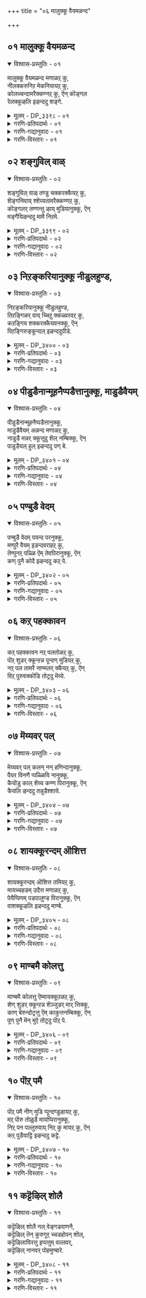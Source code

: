+++
title = "०६ मालुक्कू वैयमळन्द"

+++


## ०१ मालुक्कू वैयमळन्द

<details open><summary>विश्वास-प्रस्तुतिः - ०१</summary>

मालुक्कू वैयमळन्द मणाळऱ् कु,   
नीलक्करुनिऱ मेकनियायऱ् कु,  
कोलच्चन्दामरैक्कण्नऱ् कु, ऎन् कॊङ्गल  
रेलक्कूऴलि इऴन्ददु शङ्गे.
</details>

<details><summary>मूलम् - DP_३३९८ - ०१</summary>

मालुक्कू वैयमळन्द मणाळऱ् कु,   
नीलक्करुनिऱ मेकनियायऱ् कु,  
कोलच्चन्दामरैक्कण्नऱ् कु, ऎन् कॊङ्गल  
रेलक्कूऴलि इऴन्ददु शङ्गे.
</details>

<details><summary>गरणि-प्रतिपदार्थः - ०१</summary>

मालुक्कू = व्यामोहकारिगॆ, वैयम् अळन्द = भूमण्डलवन्नु आक्रमिसिकॊण्ड \(अळॆदुकॊण्ड\), मणाळऱ् कु = चित्ताकर्षरिगॆ, नीलम् करुनिऱम् = नीलि मत्तु कप्पु मिश्रवर्णद, मेकम् नियायऱ् कु = मेगवन्नु होलुववरिगॆ, कोलम् = सुन्दरवाद, शॆम् तामरैक्कण्णऱ् कु= कॆन्दावरॆयन्तॆ कण्णुळ्ळवरिगॆ, ऎन् कॊङ्गु= नन्न जेनुसुरिसुव, अलर् = हूविन, एलम् = परिमळद, कुऴलि = तलॆगूदलुळ्ळवळु, इऴन्ददु = कृशगॊण्डद्दु, शङ्गे = कैबळॆगळे.
</details>

<details><summary>गरणि-गद्यानुवादः - ०१</summary>

कैबळॆगळे, जेनुसुरिसुव हूविन परिमळद तलॆगूदलिनवळाद नन्न\(मगळु\)वळु व्यामोहकारियाद प्रभुविगॆ, भूमण्डलवन्नु अळॆदुकॊण्ड चित्ताकर्षकनिगॆ \(मनोहारिगॆ\), नीलि मत्तु कप्पु मिश्रवर्णद मेघवन्नु होलुववनिगॆ, कॆन्दावरॆयन्तॆ कण्णुळ्ळवनिगॆ कृशगॊण्डद्दु. 
</details>

<details><summary>गरणि-विस्तारः - ०१</summary>

इल्लि ’नायकि’य तायि तन्न मगळु बडवादद्दक्कॆ कारणवन्नु बलुरसवत्तागि हेळुत्ताळॆ. 

“मालुक्कू” – सृष्टिय ऎल्ला वस्तुगळल्लू व्यामोहवन्नुण्टुमाडि, तन्न कडॆगॆ अवुगळन्नु आकर्शिसुववनु - सर्वेश्वर.

“वैयमळन्द मणाळऱ् कु” – इदु भगवन्तन वामन-त्रिविक्रमावतारगळन्नु सूचिसुत्तदॆ. 

“मणाळऱ्” – ऎन्दरॆ, ’मनोहारि’यागि बलिचक्रवर्तिय यागशालॆयन्नु प्रवेशिसिद कुळ्ळ ब्रह्मचारि वेषद \(वामन वटुवागि बन्द\) भगवन्त यागशालॆयन्नु प्रवेशिसिद कूडले. अवन रूपक्कॆ, अवनापूर्व तेजस्सिगॆ बलिचक्रवर्तिमारुहोद. अवनन्नु प्रश्निसि, अवन मातुगळिगॆ मरुळाद एनु बेकॆन्दु केळिद. ’मूरु हॆज्जॆय नॆल’ ऎन्द वामनवटु. अदन्नु केळि बलि अच्चरिगॊण्ड. ’अष्टु अल्पस्थळसाके?’ ऎन्दु केळिद बलि. आदरॆ, आगले वामननु त्रिविक्रमनागि बॆळॆदु, ब्रह्माण्डवन्नॆल्ला आक्रमिसि, तन्न ऒन्दे हॆज्जॆयन्नु विस्तरिसि इडिय भूमण्डलवन्नु अळॆद सङ्गतियन्नु ’वैयम् अळन्द’ ऎम्बुदु सूचिसुत्तदॆ. 

“नीलम् करु निऱम् मेकम् नियायऱ् कु” – नीलि, कप्पु कूडिदबण्णद मोड – मळॆमोड – कार्मुगिलु. कार्मुगिलन्नु होलतक्कवनु मुगिल् वण्णनाद भगवन्त. 

“ऎन् कॊङ्गलरेलक्कूऴलि” – अरळिद हूविनन्तॆ आकर्षकळू, परिमळ सूसुव तलॆगूदलिनवळू आद नन्न मगळु.

’नायकि’य तायि हेळुत्ताळॆ- कैबळॆगळे, ई नन्न अपरूप सुन्दरियाद मगळु व्यामोहकारियाद, सर्वव्यापकनाद, मुगिलवण्णनाद, कॆन्दावरॆय कण्णिन सर्वेश्वरनिगॆ मनसोतु बडवादळु कण्डिरा\!
</details>

## ०२ शङ्गुविल् वाळ्

<details open><summary>विश्वास-प्रस्तुतिः - ०२</summary>

शङ्गुविल् वाळ् तण्डु चक्करक्कैयऱ् कु,  
शॆङ्गनिवाय् श्शॆय्यतामरैक्कण्णऱ् कु,  
कॊङ्गलर् तण्णन्तु ऴाय् मुडियानुक्कू, ऎन्  
मङ्गैयिऴन्ददु मामै निऱमे.
</details>

<details><summary>मूलम् - DP_३३९९ - ०२</summary>

शङ्गुविल् वाळ् तण्डु चक्करक्कैयऱ् कु,  
शॆङ्गनिवाय् श्शॆय्यतामरैक्कण्णऱ् कु,  
कॊङ्गलर् तण्णन्तु ऴाय् मुडियानुक्कू, ऎन्  
मङ्गैयिऴन्ददु मामै निऱमे.
</details>

<details><summary>गरणि-प्रतिपदार्थः - ०२</summary>

शङ्ग = शङ्ख, विल् = बिल्लु, वाळ् = खड्ग, तण्डु = गदॆ, चक्करम् = चक्रायुध, इवुगळन्नु, कैयऱ् कु = कैयल्लि हिडिदवनिगॆ, शॆम् कनिवाय् = कॆम्पगॆ तॊण्डे हण्णिनन्तॆ अधरवन्नुळ्ळवनिगॆ, शॆय्यतामरैकण्णऱ् कु = कॆन्दावरॆयं \(विशालवाद\) कण्णुळ्ळवनिगॆ, कॊङ्गु अलर् = परिमळवन्नु हरडुव हू बन्दिरुव, तण् = तम्पाद, अम् = सुन्दरवाद, तुऴाय् = तुलसिय दण्डॆयन्नु, मुडियानुक्कु = तलॆयल्लि \(किरीटदल्लि\) धरिसिरुववनिगॆ, ऎन् मङ्गै= नन्न मगळु इऴन्ददु = कळॆदुकॊण्डद्दु, मामैनिऱमे = रूपवन्नू, मैबण्णवन्नू \(सुन्दरवाद मैबण्णवे\).
</details>

<details><summary>गरणि-गद्यानुवादः - ०२</summary>

शङ्ख, बिल्लु, खड्ग, गदॆ, चक्रायुधगळन्नु कैयल्लि हिडिदवनिगॆ, कॆम्पगॆ तॊण्डॆहण्णिनन्तॆ अधरवन्नुळ्ळवनिगॆ, कॆन्दावरॆयन्तॆ विशालवाद कण्णुळ्ळवनिगॆ, परिमळवन्नु हरडुवहूबिरिद तम्पाद सुन्दरवाद तुलसिय दण्डॆयन्नु किरीटदल्लि धरिसिरुववगॆ, नन्न मगळु कळॆदुकॊण्डद्दु सुन्दरवाद मैबण्णवन्ने. 
</details>

<details><summary>गरणि-विस्तारः - ०२</summary>

“शङ्गु..........................कैयऱ् कु” – इदु भगवन्तनु दिव्यपञ्चायुधगळन्नु धरिसिरुव सर्वरक्षकनॆम्बुदन्नु हेळुत्तदॆ. पाञ्चजन्य शङ्ख, शार्ङ्गबिल्लु, नन्दकीखड्ग, कौमोदकीगदॆ, सुदर्शनचक्र – इवु भगवन्तन दिव्यपञ्चायुधगळु. 

“शॆङ्गनिवाय्, शॆय्यतामरैक्कण्णऱ् कु” – इदु भगवन्तन अपूर्वसौन्दर्यवन्नु सूचिसुत्तदॆ. मुखक्कॆ अन्दवन्नु तरुवुदु कण्णु, मूगु, बायि, भगवन्तनकण्णुगळु कॆन्दावरॆय ऎसळिनन्तॆ माटवागि, आकर्षकवागि, सुन्दरवागिवॆ. अवन तुटिगळु तॊण्डॆय हण्णिनन्तॆ कॆम्पगॆ इवॆ. 

“कॊङ्गलर्.......................मुडियानुक्कू” – भगवन्तन किरीटक्कॆ तॊडिसिरुव परिमळपूर्ण सुन्दरवाद तुलसिय हार, अवन दिव्याभरणगळ सॊबगन्नु सूचिसुत्तवॆ. 

’नायकि’य तायि हेळुत्ताळॆ- ई नन्न मगळु दिव्यपञ्चायुधगळन्नु धरिसिद जगद्रक्षकनिगॆ, तॊण्डॆहण्णिनन्तॆ तुटियन्नू कॆन्दावरॆय ऎसळिनन्तॆ कण्णन्नू उळ्ळ सुन्दरमूर्तिगॆ, किरीटदल्लि परिमळवन्नु सूसुत्ता तम्पाद सॊबगिन तुलसिय हारवन्नु धरिसिदवनिगॆ मनसोतु, तन्न सुन्दरवाद रूपवन्नू, अदर बण्णवन्नू कळॆदुकॊण्डळल्ल\!
</details>

## ०३ निऱङ्करियानुक्कू नीडुलहुण्ड,

<details open><summary>विश्वास-प्रस्तुतिः - ०३</summary>

निऱङ्करियानुक्कू नीडुलहुण्ड,  
तिऱङ्गिळर् वाय् च्चिऱु क्कळ्वरवऱ् कु,   
कऱङ्गिय शक्करक्कैयवनक्कू, ऎन्   
पिऱङ्गिरुङ्कून्दल् इऴन्ददुपीडे.
</details>

<details><summary>मूलम् - DP_३४०० - ०३</summary>

निऱङ्करियानुक्कू नीडुलहुण्ड,  
तिऱङ्गिळर् वाय् च्चिऱु क्कळ्वरवऱ् कु,   
कऱङ्गिय शक्करक्कैयवनक्कू, ऎन्   
पिऱङ्गिरुङ्कून्दल् इऴन्ददुपीडे.
</details>

<details><summary>गरणि-प्रतिपदार्थः - ०३</summary>

निऱम् = बण्णदल्लि, करियानुक्कू = कप्पगॆ इरुववनिगॆ, नीडु = विस्तारवाद, उलहु उण्ड = लोकगळन्नु कबळिसिद, तिऱम् = रीतियल्लि किळर् वाय् = शोभिसुव बायुळ्ळ, शिऱुकळ् वर् अवर् क्कू= चिक्कमायकारनाडवनिगॆ, कऱङिय = सुळिसुत्तुत्तिरुव, चक्कर क्कैयवनुक्क चिक्करक्कैयवनुक्कू= चक्रायुधवन्नु कैयल्लि हिडिदवनिगॆ, ऎन्पिऱङ्गु इरुकून्दल् = नन्न शोभिसुव दट्टवाद कूदलु \(कूदलिन मगळु\), इऴन्ददु = कळॆदुकॊण्डद्दु, पीडे = हिरिमॆयन्ने. 
</details>

<details><summary>गरणि-गद्यानुवादः - ०३</summary>

बण्णदल्लि कप्पगॆ इरुववनिगॆ, विस्तारवाद लोकगळन्नुण्ड रीतियल्लि शोभिसुव बायुळ्ळवनिगॆ, चिक्कमायकारनिगॆ, गिरगिरनॆ तिरुगुत्तिरुव चक्रायुधवन्नु कैयल्लि धरिसिदवनिगॆ दट्टवागि शोभिसुव तलॆगूदलिनवळाद नन्न मगळु मनसोतु कळॆदुकॊण्डद्दु अवळ हिरिमॆयन्ने. 
</details>

<details><summary>गरणि-विस्तारः - ०३</summary>

“निऱम् करियानुक्कू” – भगवन्तनु ऒन्दॊन्दु युगदल्लि ऒन्दॊन्दु बण्णदवनागि कण्डु बरुत्तानॆन्दू, कृतयुगदल्लि अवनदु शुद्धवाद बिळिय बण्णवॆन्दू, त्रेतायुगदल्लि मासलु बिळुपॆन्दू, द्वापरदल्लि हळदियॆन्दू, कलियुगदल्लि शुद्धकप्पुबण्णवॆन्दू वर्णिसलागुत्तदॆ. अदक्कॆ तक्कन्तॆ आळ्वाररु भगवन्तनन्नु ’करिय’नॆन्नुत्तारॆ. 

“नीडुलहुण्ड......................वाय्” – भगवन्तनु प्रळयकालदल्लि समस्तलोकगळन्नू ऒट्टिगॆ कबळिसिद बायवनु. अवनु श्रीकृष्णनागि, नन्दगोकुलदल्लि बॆळॆयुत्तिद्दाग, मण्णुतिन्दनॆम्ब कारणदिन्द तायि यशोदॆ अवनन्नु गद्दरिसि, बायि तॆरॆसि, बाय ऒळगॆ इडिय ब्रह्माण्डवन्ने कण्डु बॆक्कसबॆरगादळष्टॆ\! 

“शिऱुकळ्वर् अवर्” – भगवन्तनु “चिक्ककळ्ळ” ऎनिसिकॊण्डद्दु ऎरडु सन्दर्भगळल्लि. \(१\) कुळ्ळब्रह्मचारियागि बलिचक्रवर्तिय यागशालॆयन्नु प्रवेशिसि, तन्न रूपतेजस्सुगळिन्दलू, सत्यपूर्णवाद चमत्कारद मातुगळिन्दलू, बलियन्नु वञ्चिसिदाग \(२\) श्रीकृष्णनागि अवतरिसि, नन्दगोकुलदल्लि तन्न मनॆयल्लू, गोकुलद ऎल्ल मनॆगळल्लू हालुबॆण्णॆयन्नु, यारू अरियदन्तॆ तिन्दु, तायियशोदॆयिन्द ऒरळिद कट्टिहाकिसिकॊण्डाग. 

’नायकि’य तायि हेळुत्ताळॆ- नन्नमगलु सुलक्षणवति दट्टवागि तलॆगूदलन्नुळ्ळ सुन्दरि. अन्थवळु, करियबण्णद, हॊट्टॆबाकनन्तॆ इडिय ब्रह्माण्डवन्ने कबळिसिदवनिगॆ, चिक्ककळ्ळ \(वञ्चक\)निगॆ, तिरुगुत्तिरुव चक्रायुधधारिगॆ मनसोतु, तन्न हिरिमॆयन्ने कळॆदुकॊण्डळल्ल\! 

’हिरिमॆ’ ऎल्लिगॆ? यारदु ’हिरिमॆ’? भगवन्तनन्नु मोहिसि कळॆगुन्दिद्दे? कप्पनॆय, हॊट्टॆबाकनागि, गुणविल्लद ’कळ्ळ’निगॆ मनसोतद्दु? इल्लवे, तिरुगुत्तिरुव चक्रायुधवन्नु कैयल्लि हिडिदु सदा जगद्रक्षणॆयल्ले निरतनादवनदे? ऎन्थ सॊगसाद निन्दास्तुति\!
</details>

## ०४ पीडुडैनान्मूहनैप्पडैत्तानुक्कू, माडुडैवैयम्

<details open><summary>विश्वास-प्रस्तुतिः - ०४</summary>

पीडुडैनान्मूहनैप्पडैत्तानुक्कू,  
माडुडैवैयम् अळन्द मणाळऱ् कु,  
नाडुडै मन्नर् क्कूत्तूदु शॆल् नम्बिक्कू, ऎन्  
पाडुडैयल् हुल् इऴन्ददु पण् बे.
</details>

<details><summary>मूलम् - DP_३४०१ - ०४</summary>

पीडुडैनान्मूहनैप्पडैत्तानुक्कू,  
माडुडैवैयम् अळन्द मणाळऱ् कु,  
नाडुडै मन्नर् क्कूत्तूदु शॆल् नम्बिक्कू, ऎन्  
पाडुडैयल् हुल् इऴन्ददु पण् बे.
</details>

<details><summary>गरणि-प्रतिपदार्थः - ०४</summary>

पीडु उडै = हिरिमॆयुळ्ळ, नान्मूहनै = नाल्मुखनन्नु, पडैत्तानुक्कू = पडॆदवनिगॆ, माडु उडै= सम्पत्तन्नुळ्ळ, वैयम् = भूमण्डलवन्नु, अळन्द = अळॆदुकॊण्ड, मणाळऱ् कु = मनमोहकनिगॆ, नाडु उडै = देशवन्नुळ्ळ, मन्नर् क्कू = राजरिगॆ, तूदु शॆल् = दौत्यवन्नु नडॆसिद, नम्बिक्कू = परमपुरुषनिगॆ \(पुरुषोत्तमनिगॆ\), ऎन् = नन्न, पाडु उडै = विशालवाद नितम्बगळुळ्ळवळु, इऴन्ददु = \(मनसोतद्दु\) बडवादद्दु, पण्बे = स्वभाववे \(सहज गुणवे\). 
</details>

<details><summary>गरणि-गद्यानुवादः - ०४</summary>

हिरिमॆयुळ्ळ नाल्मुखनन्नु पडॆदवनिगॆ, सम्पत्तन्नुळ्ळ भूमियन्नु अळॆदुकॊण्ड मनमोहकनिगॆ, देशवन्नुळ्ळ राजरिगॆ दौत्यवन्नु नडॆसिद पुरुषोत्तमनिगॆ, नन्न विशालवाद नितम्बगळुळ्ळवळु \(मनसोतद्दु\) बडवादद्दु अवळ सहजगुणवे\! 
</details>

<details><summary>गरणि-विस्तारः - ०४</summary>

“पीडुडै.......................पडैत्तानुक्कु” – भगवन्तन नाभिकमलदल्लि अयोनिजवागि हुट्टिद्दु चतुर्मुखन ऒन्दु हिरिमॆ. भगवन्तननिन्दले पडॆदुकॊण्ड वेदगळ मूलक जगत्तन्नु सृष्टिसिद्दु अवन मत्तॊन्दु हिरिमॆ. 

“माडुडै..........................मणालऱ् कु” – सम्पत्तु तुम्बिद्दु भूमिभगवन्तनु मनमोहकनाद वामन वटुवागि बन्दु, त्रिविक्रमनागि बॆळॆदु, तन्न ऒन्दु हॆज्जॆयन्नु विस्तरिसि, इडिय भूमण्डलवन्नावरिसि, अदन्नु अळॆदुकॊण्डनु. 

“नाडुडै............................नम्बिक्कु” – हिरिमॆयन्नुळ्ळ चतुर्मुखनन्नु पडॆदवनिगॆ, त्रिविक्रमनागि भूमण्डलवन्नु स्वाधीनपडिसिकॊण्ड मनमोहकनिगॆ, राज्यमत्तराद कौरवादिगळ बळिगॆ पाण्डवर कडॆय राजदूतनाद पुरुषोत्तमनिगॆ, विशालवाद नितम्बगळुळ्ळ नन्न मगळु मनसोतु बडवादद्दु अवळ सहजस्वभाववे.
</details>

## ०५ पण्बुडै वेदम्

<details open><summary>विश्वास-प्रस्तुतिः - ०५</summary>

पण्बुडै वेदम् पयन्द परनुक्कू,  
मण्पुरै वैयम् इडन्दवराहऱ् कु,  
तॆण्पुनऱ् पळ्ळि ऎम् तेवपिरानुक्कू, ऎन्   
कण् पुनै कोदै इऴन्ददु कऱ् पे.
</details>

<details><summary>मूलम् - DP_३४०२ - ०५</summary>

पण्बुडै वेदम् पयन्द परनुक्कू,  
मण्पुरै वैयम् इडन्दवराहऱ् कु,  
तॆण्पुनऱ् पळ्ळि ऎम् तेवपिरानुक्कू, ऎन्   
कण् पुनै कोदै इऴन्ददु कऱ् पे.
</details>

<details><summary>गरणि-प्रतिपदार्थः - ०५</summary>

पण्बु उडैवेदम् = अत्युत्तम ज्ञानकर्मगळन्नुळ्ळ वेदगळन्नु, पयन्द = उपकरिसिद, परनुक्कू = परमपुरुषनिगॆ, मण् पुरैवैयम् = मण्णिनिन्द मुच्चिरुव भूमियन्नु, इडन्द = हिडिदु ऎत्तिद, वराहऱ् कु = महावराहनिगॆ, तॆण् पुनल् पळ्ळि = तिळियाद नीरिन प्रवाहदल्लि पवडिसिरुव, ऎम् = नम्म, पिरानुक्कू = देवतॆगळ ऒडॆयनिगॆ, ऎन् = नन्न, कण् पुनै = कण्णुगळन्नु आकर्षिसुवन्तॆ अलङ्करिसिरुव, कोदै = तलॆकूदलन्नुळ्ळवळु, इऴन्ददु = बडवादद्दु, कऱ् पे = \(अवळ\) पातिव्रत्यवे श्रेष्ठवाद ज्ञानवे\). 
</details>

<details><summary>गरणि-गद्यानुवादः - ०५</summary>

अत्युत्तम ज्ञानकर्मगळन्नुळ्ळ वेदगळन्नु नीडि उपकरिसिद परमपुरुषनिगॆ, मण्णिनिन्द मुच्चिरुव भूमियन्नु हिडिदु उद्धरिसिद महावराहनिगॆ, तिळियाद नीरिन प्रवाहदल्लिपवडिसिरुव नम्म देवदेवनिगॆ, \(इतरर\) कण्णुगळन्नुआकर्षिसुवन्तॆ अलङ्करिसिरुव तलॆगूदलिन नन्न मगळु बडवादद्दु अवळ पातिव्रत्यवे \(श्रेष्ठज्ञानवे\). 
</details>

<details><summary>गरणि-विस्तारः - ०५</summary>

पण्बुडै................................परनुक्क” – ज्ञानकाण्ड, कर्मकाण्डगळिन्द कूडिद्दु वेद. भगवन्तनु वेदगळन्नु चतुर्मुखनिगॆ ऒदगिसिकॊट्टु, अवन सृष्टिकार्यक्कॆ ऒत्तासॆमाडिदनादरू, अवनु परात्परवस्तुवे. \(इल्लि भगवन्तन ऎरडु गुणगळन्नु ऒत्तिहेळुत्तिदॆ- उपकार मत्तु परत्व\) 

मण्...................................वराहऱ् कु” – भगवन्तन महावराहवातारद विषय. हिरण्याक्षनॆम्ब राक्षसनु भूमियन्नु कद्दु विस्तारवाद कडलल्लि ऎल्लियो बच्चिट्टु अडगिकॊण्डाग, भगवन्तनु महावराहनागि अवतरिसि, नीरिनल्लि मुळुगि, घुडुघुडिसि, अडगिद्द हिरण्याक्षनन्नु कण्डुहिडिदु कॊन्दु, भूमियन्नु तन्न कोरॆहल्लिनिन्द हिडिदु, मेलक्कॆत्ति, अदर स्थानदल्लि निल्लिसिदनु. 

“तण्...........................पिरानुक्कु” – विस्तारवाद पाल्गडलल्लि, शेषशयननागि, पवडिसिरुव देवाधिदेवने भगवन्त. 

’नायकि’य तायि हेळुत्ताळॆ- चतुर्मुखनिगॆ वेदगळन्नु ऒदगिसि, दुष्टहिरण्याक्षनन्नु संहरिसि, भूदेवियन्नुद्धरिसि, निर्लिप्तनागि पाल्गडलल्लि पवडिसिरुव परमपुरुषनिगॆ, आकर्षकवागि तलॆगूदलन्नु अलङ्करिसिकॊण्डिरुव \(गोदादेवियन्थ\) नन्न मगळु, मनसोतु बडवादद्दु अवळ निश्चलवाद पतिभक्तियिन्दले.
</details>

## ०६ कऱ् पहक्कावन

<details open><summary>विश्वास-प्रस्तुतिः - ०६</summary>

कऱ् पहक्कावन नऱ् पलतोळऱ् कु,  
पॊऱ् शुडर् क्कून्ऱन्न पून्दण् मुडियऱ् कु,  
नऱ् पल तामरै नाण्मलर् क्कैयऱ् कु, ऎन्   
विऱ् पुरुवक्कॊडि तोट्रदु मॆय्ये.
</details>

<details><summary>मूलम् - DP_३४०३ - ०६</summary>

कऱ् पहक्कावन नऱ् पलतोळऱ् कु,  
पॊऱ् शुडर् क्कून्ऱन्न पून्दण् मुडियऱ् कु,  
नऱ् पल तामरै नाण्मलर् क्कैयऱ् कु, ऎन्   
विऱ् पुरुवक्कॊडि तोट्रदु मॆय्ये.
</details>

<details><summary>गरणि-प्रतिपदार्थः - ०६</summary>

कऱ् पहम् का अन् = कल्पवृक्षद उपवनदन्तॆ, नल् पल तोळऱ् कु = उत्तमवू बलिष्ठवू आद हलवु तोळु \(बुज\)गळुळ्ळवनिगॆ, पॊन् शुडर् कुन्ऱु अन्न = चिन्नद प्रकाश\(कान्ति\)वुळ्ळ बॆट्टदन्तॆ, पूतण्= सुन्दरवू हितकरवू आद, मुडियऱ् कु = किरीटवुळ्ळवनिगॆ, नल् = ऒळ्ळॆय, पल = हलवु, तामरैनाळ् मलर् = आगले बिरिद तावरॆ हूविनन्तॆ इरुव कैयऱ् कु = कैगळुळ्ळवनिगॆ, ऎन् = नन्न, विल् पुरुवम् कॊडि = बिल्लिनन्थ हुब्बन्नुळ्ळ, मगळु, तोट्रदु = मनसोतद्दु \(बडवादद्दु\), मॆय्यो = निजवे. 
</details>

<details><summary>गरणि-गद्यानुवादः - ०६</summary>

कल्पवृक्षद उपवनदन्तॆ, उत्तमवाद मत्तु बलिष्ठवाद अनेक तोळुगळन्नुळ्ळवनिगॆ, चिन्नद हॊळपुळ्ळ बॆट्टदन्तॆ सुन्दरवू हितकरवू आद किरीटवुळ्ळवनिगॆ, आगले बिरिद उत्तमवाद हलवु कैगळुळ्ळवनिगॆ, बिल्लिनन्तॆ बागिरुव हुब्बन्नुळ्ळ नन्न मगळु मनसोतद्दु \(मैबडवादद्दु\) सहजवे \(सत्यवे\). 
</details>

<details><summary>गरणि-विस्तारः - ०६</summary>

“कऱ् पह...........................मुडियऱ् कु” – याव देव मरदडियल्लि निन्तु बेडिद्दन्नुअदु कॊडबल्लदो अदु कल्पवृक्ष. अन्थ कल्पवृक्षगळ उपवनदन्तॆ इरुव भगवन्तन हलवारु तोळुगळु सुन्दरवू बलिष्ठवू आगिवॆ. 

“पॊऱ् शुडर्..........................मुडियऱ् कु” – चिन्नद हॊळपुळ्ळ बॆट्टद हागॆ ऎत्तरवाद, नोडलु सुन्दरवू हितकरवू आद किरीटवन्नु धरिसिरुववनु भगवन्त. 

“नऱ् पल............................कैयऱ् कु” – आगले अरळिद ऒळ्ळॆय सॊगसाद तावरॆहूगळन्तॆ सुन्दरवू \(आकर्षकवू\), मृदुवू आद कैगळुळ्ळवनु भगवन्त.

’नायकि’य तायि हेळुत्ताळॆ- साटियिल्लदन्थ कॊडुगैयुळ्ळवनू, बलिष्ठवाद भुजगळुळ्ळवनू, चिन्नद हॊळपिन ऎत्तरवाद, हितकरवाद, सॊबगिन किरीटवुळ्ळवनिगॆ, हॊसदागि अरळिद तावरॆ हूगळन्तॆ मृदुवू सुन्दरवू आदकैगळुळ्ळ परमपुरुषनिगॆ बिल्लिनन्तॆ माटवागि बागिरुव हुब्बुगळ सुन्दरियाद नन्न मगळु मनसोतद्दु निजवे\! \(वास्तववादद्दे\!\). 

ऎल्ला बगॆयल्लू बल, वीर्य, शौर्य, सौन्दर्य लावण्यगळन्नुळ्ळ परमपुरुषन बळिगॆ आकर्षितवागुवुदू, अवनन्नु पडॆदुकॊळ्ळुवुदक्कागि कॊरगि बडवागुवुदू सहजवाद विषयवे.
</details>

## ०७ मॆय्यवर् पल्

<details open><summary>विश्वास-प्रस्तुतिः - ०७</summary>

मॆय्यवर् पल् कलन् नन् हणिन्दानुक्कू,  
पैयर विनणै प्पळ्ळियि नानुक्कू,  
कैयॊडु काल् शॆय्य कण्ण पिरानुक्कू, ऎन्   
कैयलि ऴन्ददु तन्नुडैश्शाये.
</details>

<details><summary>मूलम् - DP_३४०४ - ०७</summary>

मॆय्यवर् पल् कलन् नन् हणिन्दानुक्कू,  
पैयर विनणै प्पळ्ळियि नानुक्कू,  
कैयॊडु काल् शॆय्य कण्ण पिरानुक्कू, ऎन्   
कैयलि ऴन्ददु तन्नुडैश्शाये.
</details>

<details><summary>गरणि-प्रतिपदार्थः - ०७</summary>

मॆय् अमर् = निजवागियू \(देहसौन्दर्यक्कॆ\) हॊन्दिकॊण्डिरुव, पल् = अनेक, कलन् = दिव्याभरणगळन्नु, नन् हु = चॆन्नागि, अणिन्दानुक्कु = तॊट्टिरुववनिगॆ, पै अरविन् = हॆडॆयुळ्ळ सप्रद, अणै = हासुगॆयल्लि, पळ्ळियिनानुक्कू = पवडिसिरुववनिगॆ, कैयॊडुकाल् = कै मत्तु कालुगळु, शॆय्य = कॆम्पगॆ इरुव, कण्णपिरानुक्कू = अत्याकर्षकनाद भगवन्तनिगॆ \(श्रीकृष्णावतारियाद भगवन्तनिगॆ\), ऎन् = नन्न, तैयल् = मगळु, इऴन्ददु = कृशगॊण्डद्दु, तन्नुडै = तन्न, शाये = बण्णवन्ने \(कान्तियन्ने\). 
</details>

<details><summary>गरणि-गद्यानुवादः - ०७</summary>

देहसौन्दर्यक्कॆ वास्तववागि हॊन्दिकॊण्डिरुव अनेक दिव्याभरणगळन्नु चॆन्नागि तॊट्टिरुववनिगॆ, हॆडॆयुळ्ळ सर्पद हासुगॆयल्लि पवडिसिरुववनिगॆ, अङ्गै अङ्गालुगळु कॆम्पगॆइरुव अत्याकर्षक सुन्दरनाद भगवन्तनिगॆ \(श्रीकृष्णावतारियाद भगवन्तनिगॆ\), नन्न मगळु कृशगॊण्डद्दु \(मनसोतद्दु\), तन्न देहकान्तियन्ने. 
</details>

<details><summary>गरणि-विस्तारः - ०७</summary>

“मॆय्यमर्.........................नन् हणिन्दानुक्कु” – भगवन्तनु तलॆगॆ रत्नकिरीटवन्नू, किविगॆ मकरकुण्डलगळन्नू, कण्ठदल्लि ऎन्दिगू बाडद वनमालॆयन्नू, वैजयन्तिमालॆयन्नू ऎदॆयल्लि कौस्तुभरत्नवन्नू, तोळुगळिगॆ तोळ्बळॆगळन्नू, कालुगळिगॆ वीरकालन्दुगॆगळन्नू धरिसि, शोभिसुत्तानॆ. 

“पैयरविनणै..........................नानुक्कू” – भगवन्तनु पवडिसिरुवुदु पाल्गडलल्लि. आदिशेषने अवन हासुगॆ. शेषनु तन्न हॆडॆगळन्नु बिच्चि भगवन्तनिद्दॆगॆ भङ्गबरदन्तॆ हिडिदिरुत्तानॆ. लक्ष्मीदेविस्वामिय सेवॆयल्लि तॊडगिरुत्तारॆ. गरुड, विष्वक्सेन, आञ्जनेयरु, अवन आज्ञापालनॆगागि सिद्धवागि कादिरुत्तारॆ. 

’नायकि’य तायि हेळुत्ताळॆ – दिव्याभरणभूषितनागि, पाल्गडलल्लि सर्पशयननागि, अत्याकर्षक सुन्दरनागिरुव भगवन्तनिगॆ नन्न मगळु मनसोतु, तन्न देहकान्तियन्ने कळॆदुकॊण्डिद्दाळॆ.
</details>

## ०८ शायक्कूरन्दम् ऒशित्त

<details open><summary>विश्वास-प्रस्तुतिः - ०८</summary>

शायक्कूरन्दम् ऒशित्त तमियऱ् कु,  
मायच्चहडम् उदैत्त मणाळऱ् कु,  
पेयैप्पिणम् पडपालुण्ड पिरानुक्कू, ऎन्  
वाशक्कूऴलि इऴन्ददु माण्बे.
</details>

<details><summary>मूलम् - DP_३४०५ - ०८</summary>

शायक्कूरन्दम् ऒशित्त तमियऱ् कु,  
मायच्चहडम् उदैत्त मणाळऱ् कु,  
पेयैप्पिणम् पडपालुण्ड पिरानुक्कू, ऎन्  
वाशक्कूऴलि इऴन्ददु माण्बे.
</details>

<details><summary>गरणि-प्रतिपदार्थः - ०८</summary>

शाय कुरन्दम् = कीळु मेलागुवन्तॆ, अर्जुनवृक्षवन्नु, ऒशित्त = मुरिदुनाशपडिसिद, तमियऱ् कु = ऒण्टिगनिगॆ, मायम् = वञ्चनॆय, शहडम् = शकटवन्नु, उदैत्त = ऒदॆद, मणळऱ्कु = मनोहरनिगॆ, पेयै = राक्षसियन्नु, पिणम् पड = हॆणवागि बीळुवन्तॆ, पाल् उण्ड = अवळ ऎदॆहालन्नुण्ड, पिरानुक्कू = सर्वेश्वरनिगॆ, ऎन् = नन्न, वाशम् कुऴलि= परिमळ सूसुव तलॆगूदलवळु, इऴन्ददु = क्षीणिसित्तु \(कृशवादद्दु\), माण्बे = ऒळ्ळॆयतनद हिरिमॆये. 
</details>

<details><summary>गरणि-गद्यानुवादः - ०८</summary>

अर्जुन वृक्षगळन्नु बुडमेलागि मुरिदु नाशमाडिदवनिगॆ, वञ्चकनागि बन्द शकटवन्नु ऒदॆद मनोहरनिगॆ, राक्षसियन्नु हॆणवागि बीळुवन्तॆ, \(अवळ\) हालन्नुण्ड सर्वेश्वरनिगॆ, नन्न परिमळ सूसुव तलॆगूदलवळु कृशवादद्दु अवळ ऒळ्ळॆयतनदहिरिमॆये. 
</details>

<details><summary>गरणि-विस्तारः - ०८</summary>

ई पाशुरदल्लि कण्डु बरुव मूरु निदर्शनगळु भगवन्तन श्रीकृष्णावतारद बाललीलॆगळिगॆ सेरिदवु.

“शाय...................................तमियऱ् कु” – मगुवाद कृष्णनु बॆण्णॆयन्नु कद्दु तिन्दनॆन्दु कोपगॊण्ड तायि यशोदॆ अवनन्नु ऒन्दु गण्टु हग्गदिन्द मनॆय मुन्दण ऒरळुकल्लिगॆ कट्टिहाकि, तन्न कॆलसक्कॆन्दु ऒळक्कॆ होदळु. कृष्णनु मॆल्लमॆल्लगॆ अम्बॆगालिट्टुकॊण्डु, आ ऒरळु कल्लन्नू हिन्दॆ ऎळॆदुकॊण्डु, ऎदुरागि पुष्टवागि बॆळॆदु निन्तिद्द अवळि अर्जुन वृक्षगळ बळिगॆ होदनु. अवुगळ नडुवण सन्दिनल्लि तूरिदनु. तन्नॊडनॆ बन्द ऒरळु कल्लन्नू तन्न कडॆगॆ ऎळॆदुकॊळ्ळलु प्रयत्निसिदनु. अष्टरिन्दले, आ ऎरडु अर्जुनवृक्षगळू बुडमेलागि, वाल, मुरिदुबिद्दवु. इडिय नन्दगोकुलवे ई अद्भुतवन्नु कण्डु भ्रान्तरादरु. “यमळार्जुनभञ्जन”द प्रसङ्ग इदु. 

“माय.......................मणाळऱ् कु” – कृष्णनु ऎळॆकूसागि, नन्दगोकुलदल्लॆ बॆळॆयुत्तिरुवाग, कंसनिन्द प्रेरितनागि अल्लि बन्द शकटासुर, ऒण्टियागि मनॆय हजारदल्लि मलगिरुव मगुविन मेलॆ नुग्गि हरिदु अवनन्नु कॊल्लबेकॆम्ब हवणिकॆयिन्द अवनु बण्डिय रूपदल्लि अल्लिगॆ बन्द. मगुवु स्वाभाविकवागि तन्न कैकालुगळन्नु आडिसुत्तिरुव हागॆये, कृष्णनू कालन्नाडिसुत्ता, नुग्गि बन्द बण्डियन्नु ऒदॆदु, मुरिदुपुडिपुडि माडिदनु. “शकटासुरसंहार” आदद्दू हीगॆ. 

“पेयै................................पिरानुक्कु” – कंसनिन्द प्रेरितळागि नन्दगोकुलक्कॆ बन्दळु पूतनि ऎम्ब राक्षसि मगु ऒण्टियागिरुव समयवन्नु कादिद्दु, यशोदॆयन्तॆ वेष धरिसि, मगुवन्नॆत्तिकॊण्डु, अदक्कॆ तन्न विषद ऎदॆहालन्नू ऊडिसिदळु. मगुवादरो अदन्नु चप्परिसुत्ता कुडिदु, अदरॊन्दिगॆ अवळ प्राणवन्नू हीरि कॊन्दु हाकिदनु. “पूतनिय संहार” इदु. 

’नायकि’य तायि हेळुत्ताळॆ- पुष्टवागि बॆळॆदु निन्तिद्द अवळि अर्जुनवृक्षगळन्नु बुडमेलु माडि मुरिदु हाकिदवनिगॆ, वञ्चनॆयिन्द कॊल्ललु बन्द शकटनन्नु कालिनिन्द ऒदॆदु कॊन्दवनिगॆ, राक्षसिय विषद हालन्नुण्डु अदरॊडनॆ अवळ प्राणवन्ने हीरिदवनिगॆ, परिमळपूरित तलॆगूदलिनवळाद नन्न मगळु मनसोतद्दु अवळ ऒळ्ळॆयतनद हिरिमॆये.
</details>

## ०९ माण्बमै कोलत्तु

<details open><summary>विश्वास-प्रस्तुतिः - ०९</summary>

माण्बमै कोलत्तु ऎम्मायक्कूऱळऱ् कु,  
शेण् शुडर् क्कून्ऱन्न शॆञ्जुडर् मार् त्तिक्कू,  
काण् बॆरुन्दोट्रत्तु ऎम् काकुत्तनम्बिक्कू, ऎन्   
पूण् पुनै मॆन् मुऐ तोट्रदु पॊऱ् पे.
</details>

<details><summary>मूलम् - DP_३४०६ - ०९</summary>

माण्बमै कोलत्तु ऎम्मायक्कूऱळऱ् कु,  
शेण् शुडर् क्कून्ऱन्न शॆञ्जुडर् मार् त्तिक्कू,  
काण् बॆरुन्दोट्रत्तु ऎम् काकुत्तनम्बिक्कू, ऎन्   
पूण् पुनै मॆन् मुऐ तोट्रदु पॊऱ् पे.
</details>

<details><summary>गरणि-प्रतिपदार्थः - ०९</summary>

माण्बु = सौन्दर्यवु, अमै = तुम्बिरुव, कोलत्तु = रूपवुळ्ळ, ऎम् = नम्म, मायम्= अत्याश्चर्यकर, कुऱळऱ् कु = वामन मूर्तिगॆ, शेण् शुडर् = उन्नतवाद तेजस्सिन, कुन्ऱम् अन्न = बॆट्टद हागॆ इरुव, शॆम् शुडर् मूर् त्तिक्कू = सुन्दरवाद तेजोमूर्तिगॆ, काण् पॆरुशोट्रत्तु = ऎल्ला लोकगळू काणुव हागॆ तोरुव, ऎम् = नम्म, काकुत्तनम्बिक्कू = काकुत् स्थ परमपुरुषनिगॆ, ऎन् = नन्न, पूण् पुनै = आभरणगळिन्द अलङ्कृतळाद, मॆल्मलै = मृदुवाद मॊलॆगळ \(ऎळॆय हरॆयद\)वळु, तोट्रदु = मनसोतद्दु, पॊऱ् पे = अवळ अन्दवन्ने. 
</details>

<details><summary>गरणि-गद्यानुवादः - ०९</summary>

सौन्दर्यवे तुम्बिद रूपवन्नागि उळ्ळ नम्म अत्याश्चर्यकर वामनमूर्तिगॆ, उन्नतवाद तेजस्सिन बॆट्टद हागिरुव सुन्दरवाद \(आकर्षकवाड\) तेजोमूर्तिगॆ, ऎल्ला लोकगळु काणुव हागॆकङ्गॊळिसुव नम्म काकुत् स्थ परमपुरुषनिगॆ \(पुरुषोत्तमनिगॆ\), नन्न आभरणगळिन्द अलङ्कृतळाद ऎळॆय हरॆयदवळु मनसोतद्दु अवळ अन्दवन्ने. 
</details>

<details><summary>गरणि-विस्तारः - ०९</summary>

सौन्दर्यवे तुम्बिद रूपवन्नागि उळ्ळ नम्म अत्याश्चर्यकर वामनमूर्तिगॆ, उन्नतवाद तेजस्सिन बॆट्टद हागिरुव सुन्दरवाद \(आकर्षकवाद\) तेजोमूर्तिगॆ, ऎल्ला लोकगळू काणुव हागॆ कङ्गॊळिसुव नम्म काकुत् स्थ परमपुरुषनिगॆ \(पुरुषोत्तमनिगॆ\), नन्न आभरणगळिन्द अलङ्कृतळाद ऎळॆय हरॆयदवळु मनसोतद्दु अवळ अन्दवन्ने. 

इल्लि भगवन्तन मूरु अवतारगळन्नु स्मरिसिकॊळ्ळलागुत्तिदॆ. मॊदल ऎरडु वामन-त्रिविक्रमावतारगळु- ऒन्दर हिन्दॆये मत्तॊन्दु ऒन्दु आ ऎरडरिन्दलू तन्न अभीष्टवन्नु नॆरवेरिसिकॊळ्ळुवुदु. मूरनॆयदु श्रीरामावतार. सामान्य मानवनागि अवतरिसि, सत्यधर्मगळ परिपालनॆय नॆपदिन्द, धर्मविरोधिगळू दुष्टरू आद राक्षसरवंशवन्ने नाशमाडिद अतुळपराक्रमि काकुत्स्थ राम. अवनु लोकाभिरामने सरि. 

’नायकि’य तायि हेळुत्ताळॆ- सौन्दर्यवे रूपवॆत्ति बन्दन्तॆ बन्दु, तन्न साटियिल्लद तेजस्सिनिन्द ऎल्लरन्नू बॆरगुगॊळिसि, मूरुलोकगळन्नू आवरिसिनिन्त तेजोमूर्तिगॆ, ऎल्ला लोकदवरू आनन्दिसुवन्तॆ माडिद पुरुषोत्तमनिगॆ, ऎळॆय हरॆयद नन्न मगळु मनसोतु कळॆदुकॊण्डद्दु अवळ सर्वाङ्गसौन्दर्यवन्नु.
</details>

## १० पॊऱ् पमै

<details open><summary>विश्वास-प्रस्तुतिः - १०</summary>

पॊऱ् पमै नीण् मुडि प्पून्दण्डुऴायऱ् कु,  
मऱ् पॊरु तोळुडै मायप्पिरानुक्कू,   
निऱ् पन पल्लुरुवाय् निऱ् कु मायऱ् कु, ऎन्  
कऱ् पुडैयाट्टि इऴन्ददु कट्टे.
</details>

<details><summary>मूलम् - DP_३४०७ - १०</summary>

पॊऱ् पमै नीण् मुडि प्पून्दण्डुऴायऱ् कु,  
मऱ् पॊरु तोळुडै मायप्पिरानुक्कू,   
निऱ् पन पल्लुरुवाय् निऱ् कु मायऱ् कु, ऎन्  
कऱ् पुडैयाट्टि इऴन्ददु कट्टे.
</details>

<details><summary>गरणि-प्रतिपदार्थः - १०</summary>

पॊऱ् पु अमै = सॊबगिनिन्द तुम्बिद, नीळ् मुडि = उन्नतवाद किरीटवन्नू, पू = सुन्दरवाद, तण् = तम्पाद, तुऴायऱ् कु = तुलसिय हारवन्नू धरिसिरुववनिगॆ, मल् पॊरु \(मल्\+पॊरु = मऱ् पॊरु\) = मल्लरॊडनॆ \(जट्टिगळॊडनॆ\) होराडुवन्थ, तोळुडै = तोळुगळन्नुळ्ळ, मायम् पिरानुक्कु = अत्याश्चर्यकरनाद पुरुषोत्तमनिगॆ, निऱ् पन पल् उरु आय् = निन्तिरुव, मत्तु चलिसुव, हलवारु वस्तुगळागि, निऱ् कूम् = इरुव, मायऱ् कु = \(अवुगळिन्द बेरॆयागियू इरुव\) आश्चर्यकार्‍इगॆ, ऎन् = नन्न, कऱ् पु उडैयाट्टि, = परिशुद्धवाद ज्ञानवन्तळाद मगळु, इऴन्दनु= सोतद्दु, कट्टे = तन्न सर्वस्ववन्नू. 
</details>

<details><summary>गरणि-गद्यानुवादः - १०</summary>

सॊबगिनिन्द तुम्बिद उन्नतवाद किरीटवन्नू, अन्दवाद मत्तु तम्पाद तुलसिय हारवन्नू धरिसिदवनिगॆ, जट्टिगळॊडनॆ होराडुवन्थ तोळुगळुळ्ळ अत्याश्चर्यकारकनाद पुरुषोत्तमनिगॆ, निन्तिरुव मत्तु चलिसुव हलवारु वस्तुगळागियू अवुगळिन्द बेरॆयागियू इरुव आश्चर्यकारिगॆ, परिशुद्धवाद ज्ञानवन्तळाद नन्न मगळु सोतद्दु तन्न सर्वस्ववन्नू. 
</details>

<details><summary>गरणि-विस्तारः - १०</summary>

पाशुरद मॊदल पाददल्लि भगवन्तन मनमोहकवाद अर्चास्वरूपवन्नू, ऎरडनॆय पाददल्लि श्रीकृष्णावतारद अप्रतिम पराक्रमवन्नू, मूरनॆय पाददल्लि सृष्टिय ऎल्ला बगॆय वस्तुगळागि तुम्बि शोभिसुत्ता, अवुगळिन्द बेरॆयागि अवुगळ निर्वाहकनागिरुव भगवन्तन दिव्याद्भुत सामर्थ्यवन्नू हेळलागुत्तदॆ. नाल्कनॆय पाददल्लि भक्तनु तन्न उद्धारक्कागि माडबेकाद कर्तव्यवन्नु हेळलागुत्तदॆ. ऎन्दरॆ, तन्न सर्वस्ववन्नू मत्तु तन्नन्नू भगवन्तनिगॆ अर्पिसिकॊण्डु, भगवन्तन अडिदावरॆगळ आश्रयदल्लिरुव कर्तव्य. इदन्नु ’भरार्पण’ ऎन्नुत्तारॆ. इदु प्रपत्तिय बलु मुख्यवाद अंश.

“कऱ् पुडैयाट्टि” – “कऱ् पु” ऎन्दरॆ, ’लज्जॆ’ ’मान’, ’मर्यादॆ’, मुन्ताद स्त्रीसहजवाद सद्गुणगळु. ’पातिव्रत्य’. अल्लदॆ परिशुद्धवाद ज्ञान – ऎन्दरॆ आत्मपरमात्म सम्बन्धवाद विज्ञान. आद्दरिन्द मेलण पदवन्नु ’सन्नडतॆयवळु’ ऎन्दू ’भागवत् ज्ञान निष्ठळु’ ऎन्दू हेळबहुदु. 

’नायकि’य तायि हेळुत्ताळॆ- सृष्टिय सकल चराचर वस्तुगळू ताने आगि, अवुगळ निर्वाहकनू आगि, आश्चर्यकर अवतार, अर्चास्वरूपियू आगि, परमसमर्थनागिरुव पुरुषोत्तमनिगॆ ज्ञानियाद नन्न मगळु तन्न सर्वस्ववन्नू अर्पिसिकॊण्डद्दु सहजवादद्दे.
</details>

## ११ कट्टॆऴिल् शोलै

<details open><summary>विश्वास-प्रस्तुतिः - ११</summary>

कट्टॆऴिल् शोलै नल् वेङ्गडवाणनै,  
कट्टॆऴिल् तॆन् कुरुगूर् च्चडहोपन् शॊल्,   
कट्टॆऴिलायिरत्तु इप्पत्तुम् वल्लवर्,  
कट्टॆऴिल् नानवर् पोहमुण्बारे.
</details>

<details><summary>मूलम् - DP_३४०८ - ११</summary>

कट्टॆऴिल् शोलै नल् वेङ्गडवाणनै,  
कट्टॆऴिल् तॆन् कुरुगूर् च्चडहोपन् शॊल्,   
कट्टॆऴिलायिरत्तु इप्पत्तुम् वल्लवर्,  
कट्टॆऴिल् नानवर् पोहमुण्बारे.
</details>

<details><summary>गरणि-प्रतिपदार्थः - ११</summary>

कट्टॆऴिल् = उन्नतवागि कङ्गॊळिसुव, शोलै = तोपुगळिन्द कूडिद, नल् = श्रेष्ठवाद, वेङ्गडवाणनै = तिरुवॆङ्कटाद्रिय मेलॆ नॆलसिरुववनन्नु \(भगवन्तनन्नु\) कुरितु, कट्टॆऴल् = सॊबगन्नु सूसुव, तॆन् कुरुगूर् = दक्षिणद तिरुक्कूरुहूरिन, शडहोपन् = शठगोपन \(नम्माळ्वारर\), शॊल् = मातुगळाद, कट्टॆविल् = गूढार्थवन्नुळ्ळ, आयिरत्तु = ऒन्दु साविरदल्लि, इ-पत्तुम् = ई हत्तुपाशुरगळन्नु, वल्लवर् = बल्लवरु, कट्टॆऴल् = परमविलक्षणराद, वानवर् = मेलण लोकदवर \(नित्यसूरिगळ\), पोहम् = भोगवन्नु, उण्बारे = अनुभविसुववरागुत्तारॆ. 
</details>

<details><summary>गरणि-गद्यानुवादः - ११</summary>

उन्नतवागि कङ्गॊळिसुव तोपुगळिन्द कूडिद, श्रेष्ठवाद तिरुवॆङ्कटगिरिय मेलॆ नॆलसिरुव भगवन्तनन्नु कुरितु, सॊबगु सूसुव दक्षिणद तिरुक्कुरुहूरिन शठगोपन \(नम्मळ्वारर\) मातुगळाद गूढार्थवन्नुळ्ळ ऒन्दु साविरदल्लि, ई हत्तन्नु बल्लवरु परमविलक्षणराद मेलणलोकदवर \(नित्यसूरिगळ\) भोगवन्नु अनुभविसुववरागुत्तारॆ. 
</details>

<details><summary>गरणि-विस्तारः - ११</summary>

ई तिरुवाय् मॊऴियल्लि मॊदलिन्द कडॆय तनक हेळिरुवुदु भगवन्त पूर्णानुग्रहवन्नु पडॆदुकॊळ्ळबेकॆन्नुववरु इहजीवनक्कॆ सम्बन्धिसिद ऒन्दॊन्दन्नू तप्पदॆ, कडॆगॆ ऎल्लवन्नू कळॆदुकॊळ्ळबेकु. इदु सामान्य प्रापञ्चिकरिगॆ विचित्रवॆन्दू हास्यास्पदवॆन्दू कण्डरू चिन्तॆयिल्ल. इहजीवनन्नु नडॆसुत्तले, भगवन्तनल्लि तन्न सर्वस्ववन्नू ऒप्पिसिबिडबेकु ऎम्बुदन्नु ऒत्तिऒत्ति हेळलागुत्तदॆ. 

भगवन्तन अडिदावरॆयन्नु दृढवागि आश्रयिसि, तन्नदॆम्ब तनुमनगळन्नु हागू तन्न सर्वस्ववन्नू अवनिगे अर्पिसि, अवनु तोरिद मार्गदल्लि नडॆयुववरु प्रपत्ति मार्गवन्नु अनुसरिसतक्कवरु. अवरिगॆ ई जीवन कळॆदकूडले परमपदवासवू, भगवत्सान्निध्यवू, अल्लिन नित्यानन्दसुखवू तप्पदॆ लभिसुवुदॆन्दु गूढार्थवन्नु कूडिसि बोधिसुव ई तिरुवाय्मॊऴिय स्वारस्य इदु. 

ई तिरुवाय् मॊऴियल्लि इन्नॊन्दु विशेषवन्नु काणबहुदु. “वेङ्गडवाणन्” ऎन्दरॆ, तिरुमलॆय मेलॆ नॆलसिरुव अर्चावतारि भगवन्त. ई पद, कडॆय पाशुरदल्लि हॊरतुतिरुवाय् मॊऴिय मिक्क याव पाशुरदल्लियू कण्डु बरुवुदिल्ल. भगवन्तनु भूलोकद निवासिगळ उद्धारक्कागिये तिरुमलॆ मुन्ताद नानादिव्यक्षेत्रगळल्लि अर्चावतारियागि नॆलसिद्दानॆन्दू, जनरु तप्पदॆ, स्वामियन्नु सन्दर्शिसि, अवनन्नाश्रयिसि, उज्जीवनगॊळ्ळबेकॆन्दुबोधिसुवुदे इल्लिन इन्नॊन्दु गूढार्थ.
</details>
